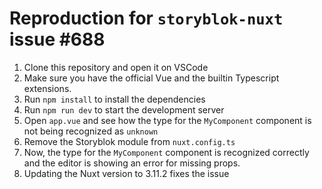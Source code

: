 # Reproduction for `storyblok-nuxt` issue #688
1. Clone this repository and open it on VSCode
2. Make sure you have the official Vue and the builtin Typescript extensions.
3. Run `npm install` to install the dependencies
4. Run `npm run dev` to start the development server
5. Open `app.vue` and see how the type for the `MyComponent` component is not being recognized as `unknown`
6. Remove the Storyblok module from `nuxt.config.ts`
7. Now, the type for the `MyComponent` component is recognized correctly and the editor is showing an error for missing props.
8. Updating the Nuxt version to 3.11.2 fixes the issue